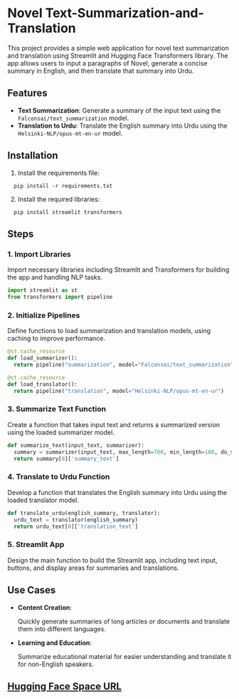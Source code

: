 # Novel Text-Summarization-and-Translation

This project provides a simple web application for novel text summarization and translation using Streamlit and Hugging Face Transformers library. The app allows users to input a paragraphs of Novel, generate a concise summary in English, and then translate that summary into Urdu.

## Features

* **Text Summarization**: Generate a summary of the input text using the `Falconsai/text_summarization` model.
* **Translation to Urdu**: Translate the English summary into Urdu using the `Helsinki-NLP/opus-mt-en-ur` model.

## Installation
1. Install the requirements file:
``` 
  pip install -r requirements.txt
```
2. Install the required libraries:

```     
  pip install streamlit transformers
```
## Steps
### 1. Import Libraries

  Import necessary libraries including Streamlit and Transformers for building the app and handling NLP tasks.
  ```python
import streamlit as st
from transformers import pipeline
```
### 2. Initialize Pipelines

  Define functions to load summarization and translation models, using caching to improve performance.
  ```python
@st.cache_resource
def load_summarizer():
    return pipeline("summarization", model="Falconsai/text_summarization")

@st.cache_resource
def load_translator():
    return pipeline("translation", model="Helsinki-NLP/opus-mt-en-ur")
```
### 3. Summarize Text Function

  Create a function that takes input text and returns a summarized version using the loaded summarizer model.
  ```python
def summarize_text(input_text, summarizer):
    summary = summarizer(input_text, max_length=700, min_length=100, do_sample=False)
    return summary[0]['summary_text']
```

### 4. Translate to Urdu Function

  Develop a function that translates the English summary into Urdu using the loaded translator model.
  ```python
def translate_urdu(english_summary, translator):
    urdu_text = translator(english_summary)
    return urdu_text[0]['translation_text']
```
  
### 5. Streamlit App

  Design the main function to build the Streamlit app, including text input, buttons, and display areas for summaries and translations.
## Use Cases

- **Content Creation**:
  
     Quickly generate summaries of long articles or documents and translate them into different languages.
- **Learning and Education**:
  
     Summarize educational material for easier understanding and translate it for non-English speakers.
## [Hugging Face Space URL](https://huggingface.co/spaces/ahmadmac/Text_summarization_translation)


